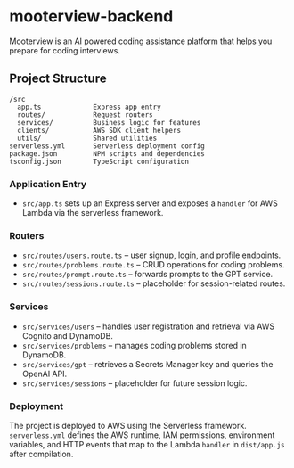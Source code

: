 # mooterview-backend

Mooterview is an AI powered coding assistance platform that helps you prepare for coding interviews.

## Project Structure

```
/src
  app.ts             Express app entry
  routes/            Request routers
  services/          Business logic for features
  clients/           AWS SDK client helpers
  utils/             Shared utilities
serverless.yml       Serverless deployment config
package.json         NPM scripts and dependencies
tsconfig.json        TypeScript configuration
```

### Application Entry
- `src/app.ts` sets up an Express server and exposes a `handler` for AWS Lambda via the serverless framework.

### Routers
- `src/routes/users.route.ts` – user signup, login, and profile endpoints.
- `src/routes/problems.route.ts` – CRUD operations for coding problems.
- `src/routes/prompt.route.ts` – forwards prompts to the GPT service.
- `src/routes/sessions.route.ts` – placeholder for session-related routes.

### Services
- `src/services/users` – handles user registration and retrieval via AWS Cognito and DynamoDB.
- `src/services/problems` – manages coding problems stored in DynamoDB.
- `src/services/gpt` – retrieves a Secrets Manager key and queries the OpenAI API.
- `src/services/sessions` – placeholder for future session logic.

### Deployment
The project is deployed to AWS using the Serverless framework. `serverless.yml` defines the AWS runtime, IAM permissions, environment variables, and HTTP events that map to the Lambda `handler` in `dist/app.js` after compilation.

